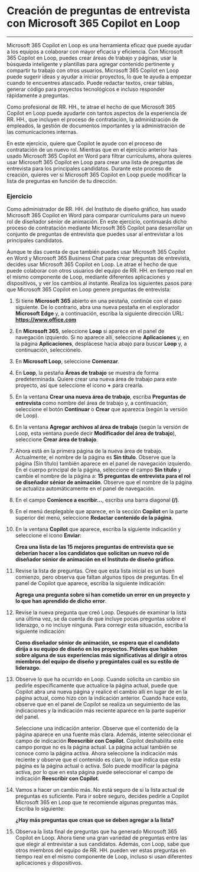 # Creación de preguntas de entrevista con Microsoft 365 Copilot en Loop
---
Microsoft 365 Copilot en Loop es una herramienta eficaz que puede ayudar a los equipos a colaborar con mayor eficacia y eficiencia. Con Microsoft 365 Copilot en Loop, puedes crear áreas de trabajo y páginas, usar la búsqueda inteligente y plantillas para agregar contenido pertinente y compartir tu trabajo con otros usuarios. Microsoft 365 Copilot en Loop puede sugerir ideas y ayudar a iniciar proyectos, lo que te ayuda a empezar cuando te encuentres atascado. Puede redactar textos, crear tablas, generar código para proyectos tecnológicos e incluso responder rápidamente a preguntas.

Como profesional de RR. HH., te atrae el hecho de que Microsoft 365 Copilot en Loop puede ayudarte con tantos aspectos de la experiencia de RR. HH., que incluyen el proceso de contratación, la administración de empleados, la gestión de documentos importantes y la administración de las comunicaciones internas.

En este ejercicio, quiere que Copilot le ayude con el proceso de contratación de un nuevo rol. Mientras que en el ejercicio anterior has usado Microsoft 365 Copilot en Word para filtrar currículums, ahora quieres usar Microsoft 365 Copilot en Loop para crear una lista de preguntas de entrevista para los principales candidatos. Durante este proceso de creación, quieres ver si Microsoft 365 Copilot en Loop puede modificar la lista de preguntas en función de tu dirección.

### Ejercicio

Como administrador de RR. HH. del Instituto de diseño gráfico, has usado Microsoft 365 Copilot en Word para comparar currículums para un nuevo rol de diseñador sénior de animación. En este ejercicio, continuarás dicho proceso de contratación mediante Microsoft 365 Copilot para desarrollar un conjunto de preguntas de entrevista que puedes usar al entrevistar a los principales candidatos.

Aunque te das cuenta de que también puedes usar Microsoft 365 Copilot en Word y Microsoft 365 Business Chat para crear preguntas de entrevista, decides usar Microsoft 365 Copilot en Loop. Le atrae el hecho de que puede colaborar con otros usuarios del equipo de RR. HH. en tiempo real en el mismo componente de Loop, mediante diferentes aplicaciones y dispositivos, y ver los cambios al instante. Realiza los siguientes pasos para que Microsoft 365 Copilot en Loop genere preguntas de entrevista:

1.  Si tiene **Microsoft 365** abierto en una pestaña, continúe con el paso siguiente. De lo contrario, abra una nueva pestaña en el explorador **Microsoft Edge** y, a continuación, escriba la siguiente dirección URL: **https://www.office.com**
2.  En **Microsoft 365**, seleccione **Loop** si aparece en el panel de navegación izquierdo. Si no aparece allí, seleccione **Aplicaciones** y, en la página **Aplicaciones**, desplácese hacia abajo para buscar **Loop** y, a continuación, selecciónelo.
3.  En **Microsoft Loop**, seleccione **Comenzar**.
4.  En **Loop**, la pestaña **Áreas de trabajo** se muestra de forma predeterminada. Quiere crear una nueva área de trabajo para este proyecto, así que seleccione el icono **+** para crearla.
5.  En la ventana **Crear una nueva área de trabajo**, escriba **Preguntas de entrevista** como nombre del área de trabajo y, a continuación, seleccione el botón **Continuar** o **Crear** que aparezca (según la versión de Loop).
6.  En la ventana **Agregar archivos al área de trabajo** (según la versión de Loop, esta ventana puede decir **Modificador del área de trabajo**), seleccione **Crear área de trabajo**.
7.  Ahora está en la primera página de la nueva área de trabajo. Actualmente, el nombre de la página es **Sin título**. Observe que la página (Sin título) también aparece en el panel de navegación izquierdo. En el cuerpo principal de la página, seleccione el campo **Sin título** y cambie el nombre de la página a: **15 preguntas de entrevista para el rol de diseñador sénior de animación**. Observe que el nombre de la página se actualiza automáticamente en el panel de navegación.
8.  En el campo **Comience a escribir...**, escriba una barra diagonal **(/)**.
9.  En el menú desplegable que aparece, en la sección **Copilot** en la parte superior del menú, seleccione **Redactar contenido de la página**.
10. En la ventana **Copilot** que aparece, escriba la siguiente indicación y seleccione el icono **Enviar**:
    
    **Crea una lista de las 15 mejores preguntas de entrevista que se deberían hacer a los candidatos que solicitan un nuevo rol de diseñador sénior de animación en el Instituto de diseño gráfico**.
11. Revise la lista de preguntas. Cree que esta lista inicial es un buen comienzo, pero observa que faltan algunos tipos de preguntas. En el panel de Copilot que aparece, escriba la siguiente indicación:
    
    **Agrega una pregunta sobre si han cometido un error en un proyecto y lo que han aprendido de dicho error**.
12. Revise la nueva pregunta que creó Loop. Después de examinar la lista una última vez, se da cuenta de que incluye pocas preguntas sobre el liderazgo, o no incluye ninguna. Para corregir esta situación, escriba la siguiente indicación:
    
    **Como diseñador sénior de animación, se espera que el candidato dirija a su equipo de diseño en los proyectos. Pídeles que hablen sobre alguna de sus experiencias más significativas al dirigir a otros miembros del equipo de diseño y pregúntales cuál es su estilo de liderazgo**.
13. Observe lo que ha ocurrido en Loop. Cuando solicita un cambio sin pedirle específicamente que actualice la página actual, puede que Copilot abra una nueva página y realice el cambio allí en lugar de en la página actual, como hizo con la indicación anterior. Cuando hace esto, observe que en el panel de Copilot se realiza un seguimiento de las indicaciones y la indicación más reciente aparece en la parte superior del panel.
    
    Seleccione una indicación anterior. Observe que el contenido de la página aparece en una fuente más clara. Además, intente seleccionar el campo de indicación **Reescribir con Copilot**. Copilot deshabilita este campo porque no es la página actual. La página actual también se conoce como la página activa. Ahora seleccione la indicación más reciente y observe que el contenido es claro, lo que indica que esta página es la página actual o activa. Solo puede modificar la página activa, por lo que en esta página puede seleccionar el campo de indicación **Reescribir con Copilot**.
14. Vamos a hacer un cambio más. No está seguro de si la lista actual de preguntas es suficiente. Para ir sobre seguro, decides pedirle a Copilot Microsoft 365 en Loop que te recomiende algunas preguntas más. Escriba lo siguiente:
    
    **¿Hay más preguntas que creas que se deben agregar a la lista?**
15. Observa la lista final de preguntas que ha generado Microsoft 365 Copilot en Loop. Ahora tiene una gran variedad de preguntas entre las que elegir al entrevistar a sus candidatos. Además, con Loop, sabe que otros miembros del equipo de RR. HH. pueden ver estas preguntas en tiempo real en el mismo componente de Loop, incluso si usan diferentes aplicaciones y dispositivos.
